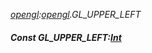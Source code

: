 _[opengl](../../modules/opengl/opengl-module.md):[opengl](../../modules/opengl/opengl-module.md).GL\_UPPER\_LEFT_
##### Const GL\_UPPER\_LEFT:[Int](../../modules/wonkey/wonkey-types-int.md)
